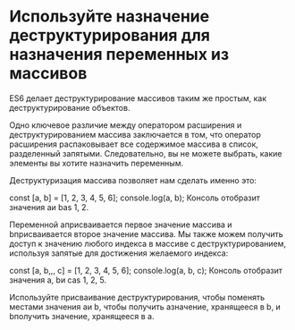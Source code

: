 # Используйте назначение деструктурирования для назначения переменных из массивов
ES6 делает деструктурирование массивов таким же простым, как деструктурирование объектов.

Одно ключевое различие между оператором расширения и деструктурированием массива заключается в том, что оператор расширения распаковывает все содержимое массива в список, разделенный запятыми. Следовательно, вы не можете выбрать, какие элементы вы хотите назначить переменным.

Деструктуризация массива позволяет нам сделать именно это:

const [a, b] = [1, 2, 3, 4, 5, 6];
console.log(a, b);
Консоль отобразит значения aи bas 1, 2.

Переменной aприсваивается первое значение массива и bприсваивается второе значение массива. Мы также можем получить доступ к значению любого индекса в массиве с деструктурированием, используя запятые для достижения желаемого индекса:

const [a, b,,, c] = [1, 2, 3, 4, 5, 6];
console.log(a, b, c);
Консоль отобразит значения a, bи cas 1, 2, 5.

Используйте присваивание деструктурирования, чтобы поменять местами значения aи b, чтобы получить aзначение, хранящееся в b, и bполучить значение, хранящееся в a.

